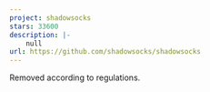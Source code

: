 ```yaml
---
project: shadowsocks
stars: 33600
description: |-
    null
url: https://github.com/shadowsocks/shadowsocks
---
```


Removed according to regulations.

